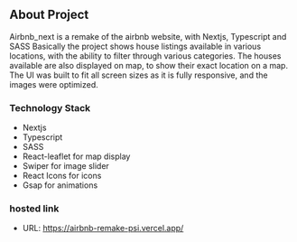 ## About Project

Airbnb_next is a remake of the airbnb website, with Nextjs, Typescript and SASS
Basically the project shows house listings available in various locations, with the ability to filter through various categories. The houses available are also displayed on map, to show their exact location on a map. The UI was built to fit all screen sizes as it is fully responsive, and the images were optimized.

### Technology Stack

- Nextjs
- Typescript
- SASS
- React-leaflet for map display
- Swiper for image slider
- React Icons for icons
- Gsap for animations

### hosted link

- URL: https://airbnb-remake-psi.vercel.app/
